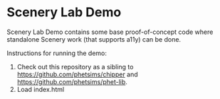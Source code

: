 Scenery Lab Demo
================

Scenery Lab Demo contains some base proof-of-concept code where standalone Scenery work (that supports a11y) can be
done.

Instructions for running the demo:

1. Check out this repository as a sibling to https://github.com/phetsims/chipper
   and https://github.com/phetsims/phet-lib.
2. Load index.html